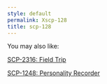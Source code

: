 ```yaml
---
style: default
permalink: Xscp-128
title: scp-128
---
```

You may also like:

[SCP-2316: Field Trip](http://scp-wiki.net/scp-2316)

[SCP-1248: Personality Recorder](http://scp-wiki.net/scp-1248)
